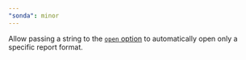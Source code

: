 ```yaml
---
"sonda": minor
---
```


Allow passing a string to the [`open` option](https://sonda.dev/configuration.html#open) to automatically open only a specific report format.
